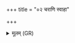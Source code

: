 +++
title = "०२ चराणि स्वाहा"

+++
<details><summary>मूलम् (GR)</summary>

+++(PSK 20.44.1b)+++चराणि स्वाहा ॥
</details>